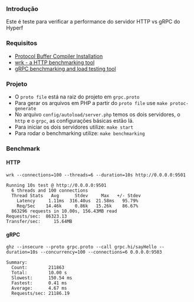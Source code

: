 ### Introdução

Este é teste para verificar a performance do servidor HTTP vs gRPC do Hyperf

### Requisitos

- [Protocol Buffer Compiler Installation](https://grpc.io/docs/protoc-installation/)
- [wrk - a HTTP benchmarking tool](https://github.com/wg/wrk)
- [gRPC benchmarking and load testing tool](https://github.com/bojand/ghz)

### Projeto 

- O `proto file` está na raiz do projeto em `grpc.proto`
- Para gerar os arquivos em PHP a partir do `proto file` use `make protoc-generate`
- No arquivo `config/autoload/server.php` temos os dois servidores, o `http` e o `grpc`, as configurações básicas estão lá. 
- Para iniciar os dois servidores utilize: `make start`
- Para rodar o benchmarking utilize: `make benchmarking`

### Benchmark

#### HTTP
```
wrk --connections=100 --threads=6 --duration=10s http://0.0.0.0:9501
```

```
Running 10s test @ http://0.0.0.0:9501
  6 threads and 100 connections
  Thread Stats   Avg      Stdev     Max   +/- Stdev
    Latency     1.11ms  316.40us  21.58ms   95.79%
    Req/Sec    14.46k     0.86k   15.26k    86.67%
  863296 requests in 10.00s, 156.43MB read
Requests/sec:  86323.13
Transfer/sec:     15.64MB
```

#### gRPC 

```
ghz --insecure --proto grpc.proto --call grpc.hi/sayHello --duration=10s --concurrency=100 --connections=6 0.0.0.0:9503
```

```
Summary:
  Count:        211863
  Total:        10.00 s
  Slowest:      150.54 ms
  Fastest:      0.41 ms
  Average:      4.67 ms
  Requests/sec: 21186.19
```

